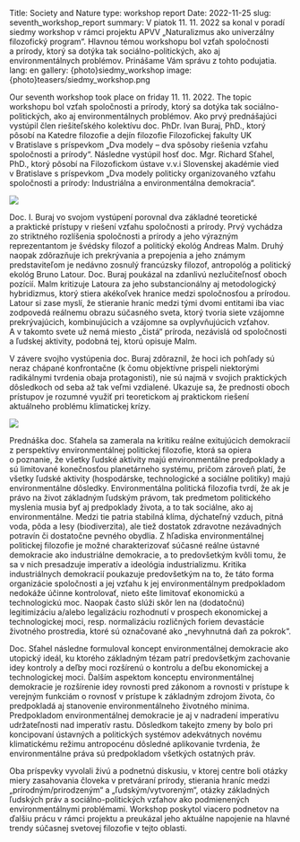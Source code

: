 Title: Society and Nature
type: workshop report
Date: 2022-11-25
slug: seventh_workshop_report
summary: V piatok 11. 11. 2022 sa konal v poradí siedmy workshop v rámci projektu APVV „Naturalizmus ako univerzálny filozofický program“. Hlavnou témou workshopu bol vzťah spoločnosti a prírody, ktorý sa dotýka tak sociálno-politických, ako aj environmentálnych problémov. Prinášame Vám správu z tohto podujatia.
lang: en
gallery: {photo}siedmy_workshop
image: {photo}teasers/siedmy_workshop.png

Our seventh workshop took place on friday 11. 11. 2022.  The topic workshopu bol vzťah spoločnosti a prírody, ktorý sa dotýka tak sociálno-politických, ako aj environmentálnych problémov. Ako prvý prednášajúci vystúpil člen riešiteľského kolektívu doc. PhDr. Ivan Buraj, PhD., ktorý pôsobí na Katedre filozofie a dejín filozofie Filozofickej fakulty UK v Bratislave s príspevkom „Dva modely – dva spôsoby riešenia vzťahu spoločnosti a prírody“. Následne vystúpil hosť doc. Mgr. Richard Sťahel, PhD., ktorý pôsobí na Filozofickom ústave v.v.i Slovenskej akadémie vied v Bratislave s príspevkom „Dva modely politicky organizovaného vzťahu spoločnosti a prírody: Industriálna a environmentálna demokracia“.

<img class="right" src="{static}/photos/siedmy_workshop/seventh_workshop_1.jpg">

 Doc. I. Buraj vo svojom vystúpení porovnal dva základné teoretické a praktické prístupy v riešení vzťahu spoločnosti a prírody. Prvý vychádza zo striktného rozlíšenia spoločnosti a prírody a jeho výrazným reprezentantom je švédsky filozof a politický ekológ Andreas Malm. Druhý naopak zdôrazňuje ich prekrývania a prepojenia a jeho známym predstaviteľom je nedávno zosnulý francúzsky filozof, antropológ a politický ekológ Bruno Latour. Doc. Buraj poukázal na zdanlivú nezlučiteľnosť oboch pozícií. Malm kritizuje Latoura za jeho substancionálny aj metodologický hybridizmus, ktorý stiera akékoľvek hranice medzi spoločnosťou a prírodou. Latour si zase myslí, že stieranie hraníc medzi tými dvomi entitami iba viac zodpovedá reálnemu obrazu súčasného sveta, ktorý tvoria siete vzájomne prekrývajúcich, kombinujúcich a vzájomne sa ovplyvňujúcich vzťahov. A v takomto svete už nemá miesto „čistá“ príroda, nezávislá od spoločnosti a ľudskej aktivity, podobná tej, ktorú opisuje Malm.  
 
V závere svojho vystúpenia doc. Buraj zdôraznil, že hoci ich pohľady sú neraz chápané konfrontačne (k čomu objektívne prispeli niektorými radikálnymi tvrdenia obaja protagonisti), nie sú najmä v svojich praktických dôsledkoch od seba až tak veľmi vzdialené. Ukazuje sa, že prednosti oboch prístupov je rozumné využiť pri teoretickom aj praktickom riešení aktuálneho problému klimatickej krízy. 

<img class="left" src="{static}/photos/siedmy_workshop/seventh_workshop_3.jpg">

Prednáška doc. Sťahela sa zamerala na kritiku reálne exitujúcich demokracií z perspektívy environmentálnej politickej filozofie, ktorá sa opiera o poznanie, že všetky ľudské aktivity majú environmentálne predpoklady a sú limitované konečnosťou planetárneho systému, pričom zároveň platí, že všetky ľudské aktivity (hospodárske, technologické a sociálne politiky) majú environmentálne dôsledky. Environmentálna politická filozofia tvrdí, že ak je právo na život základným ľudským právom, tak predmetom politického myslenia musia byť aj predpoklady života, a to tak sociálne, ako aj environmentálne. Medzi tie patria stabilná klíma, dýchateľný vzduch, pitná voda, pôda a lesy (biodiverzita), ale tiež dostatok zdravotne nezávadných potravín či dostatočne pevného obydlia. Z hľadiska environmentálnej politickej filozofie je možné charakterizovať súčasné reálne ústavné demokracie ako industriálne demokracie, a to predovšetkým kvôli tomu, že sa v nich presadzuje imperatív a ideológia industrializmu. Kritika industriálnych demokracií poukazuje predovšetkým na to, že táto forma organizácie spoločnosti a jej vzťahu k jej environmentálnym predpokladom nedokáže účinne kontrolovať, nieto ešte limitovať ekonomickú a technologickú moc. Naopak často slúži skôr len na (dodatočnú) legitimizáciu a/alebo legalizáciu rozhodnutí v prospech ekonomickej a technologickej moci, resp. normalizáciu rozličných foriem devastácie životného prostredia, ktoré sú označované ako „nevyhnutná daň za pokrok“. 

Doc. Sťahel následne formuloval koncept environmentálnej demokracie ako utopický ideál, ku ktorého základným tézam patrí predovšetkým zachovanie idey kontroly a deľby moci rozšírenú o kontrolu a deľbu ekonomickej a technologickej moci. Ďalším aspektom konceptu environmentálnej demokracie je rozšírenie idey rovnosti pred zákonom a rovnosti v prístupe k verejným funkciám o rovnosť v prístupe k základným zdrojom života, čo predpokladá aj stanovenie environmentálneho životného minima. Predpokladom environmentálnej demokracie je aj v nadradení imperatívu udržateľnosti nad imperatív rastu. Dôsledkom takejto zmeny by bolo pri koncipovaní ústavných a politických systémov adekvátnych novému klimatickému režimu antropocénu dôsledné aplikovanie tvrdenia, že environmentálne práva sú predpokladom všetkých ostatných práv. 

Oba príspevky vyvolali živú a podnetnú diskusiu, v ktorej centre boli otázky miery zasahovania človeka v pretváraní prírody, stierania hraníc medzi „prírodným/prirodzeným“ a „ľudským/vytvoreným“, otázky základných ľudských práv a sociálno-politických vzťahov ako podmienených environmentálnymi problémami. Workshop poskytol viacero podnetov na ďalšiu prácu v rámci projektu a preukázal jeho aktuálne napojenie na hlavné trendy súčasnej svetovej filozofie v tejto oblasti.
